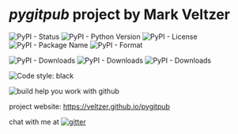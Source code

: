 
# *pygitpub* project by Mark Veltzer

![PyPI - Status](https://img.shields.io/pypi/status/pygitpub)
![PyPI - Python Version](https://img.shields.io/pypi/pyversions/pygitpub)
![PyPI - License](https://img.shields.io/pypi/l/pygitpub)
![PyPI - Package Name](https://img.shields.io/pypi/v/pygitpub)
![PyPI - Format](https://img.shields.io/pypi/format/pygitpub)

![PyPI - Downloads](https://img.shields.io/pypi/dd/pygitpub)
![PyPI - Downloads](https://img.shields.io/pypi/dw/pygitpub)
![PyPI - Downloads](https://img.shields.io/pypi/dm/pygitpub)

![Code style: black](https://img.shields.io/badge/code%20style-black-000000.svg)

![build](https://github.com/veltzer/pygitpub/workflows/build/badge.svg)
help you work with github

project website: https://veltzer.github.io/pygitpub

chat with me at [![gitter](https://badges.gitter.im/Join%20Chat.svg)](https://gitter.im/veltzer/mark.veltzer)



